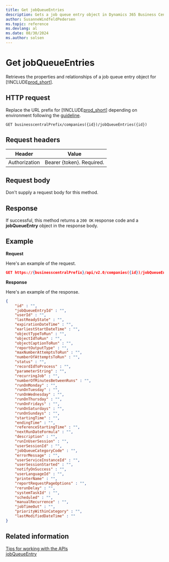 ```yaml
---
title: Get jobQueueEntries
description: Gets a job queue entry object in Dynamics 365 Business Central.
author: SusanneWindfeldPedersen
ms.topic: reference
ms.devlang: al
ms.date: 08/30/2024
ms.author: solsen
---
```


<!-- NOTE: This article is an auto-generated stub from the metadata file. -->
<!-- The sections marked with an EDIT_IS_REQUIRED require manual editing. -->
# Get jobQueueEntries

Retrieves the properties and relationships of a job queue entry object for [!INCLUDE[prod_short](../../../includes/prod_short.md)].

## HTTP request

Replace the URL prefix for [!INCLUDE[prod_short](../../../includes/prod_short.md)] depending on environment following the [guideline](../../v2.0/endpoints-apis-for-dynamics.md).
<!-- START>EDIT_IS_REQUIRED. There URL for accessing the endpoint might be different -->
```
GET businesscentralPrefix/companies({id})/jobQueueEntries({id})
```
<!-- END>EDIT_IS_REQUIRED -->
## Request headers

|Header|Value|
|------|-----|
|Authorization  |Bearer {token}. Required. |

## Request body

Don't supply a request body for this method.

## Response

If successful, this method returns a ```200 OK``` response code and a **jobQueueEntry** object in the response body.

## Example

**Request**

Here's an example of the request.
<!-- START>EDIT_IS_REQUIRED. There URL for accessing the endpoint might be different -->
```json
GET https://{businesscentralPrefix}/api/v2.0/companies({id})/jobQueueEntries({id})
```
<!-- END>EDIT_IS_REQUIRED -->
**Response**

Here's an example of the response.

<!-- START>EDIT_IS_REQUIRED. Fill in values for properties -->
```json
{
    "id" : "",
    "jobQueueEntryId" : "",
    "userId" : "",
    "lastReadyState" : "",
    "expirationDateTime" : "",
    "earliestStartDateTime" : "",
    "objectTypeToRun" : "",
    "objectIdToRun" : "",
    "objectCaptionToRun" : "",
    "reportOutputType" : "",
    "maxNumberAttemptsToRun" : "",
    "numberOfAttemptsToRun" : "",
    "status" : "",
    "recordIdToProcess" : "",
    "parameterString" : "",
    "recurringJob" : "",
    "numberOfMinutesBetweenRuns" : "",
    "runOnMonday" : "",
    "runOnTuesday" : "",
    "runOnWednesday" : "",
    "runOnThursday" : "",
    "runOnFridays" : "",
    "runOnSaturdays" : "",
    "runOnSundays" : "",
    "startingTime" : "",
    "endingTime" : "",
    "referenceStartingTime" : "",
    "nextRunDateFormula" : "",
    "description" : "",
    "runInUserSession" : "",
    "userSessionId" : "",
    "jobQueueCategoryCode" : "",
    "errorMessage" : "",
    "userServiceInstanceId" : "",
    "userSessionStarted" : "",
    "notifyOnSuccess" : "",
    "userLanguageId" : "",
    "printerName" : "",
    "reportRequestPageOptions" : "",
    "rerunDelay" : "",
    "systemTaskId" : "",
    "scheduled" : "",
    "manualRecurrence" : "",
    "jobTimeOut" : "",
    "priorityWithinCategory" : "",
    "lastModifiedDateTime" : ""
}
```

## Related information

[Tips for working with the APIs](/dynamics365/business-central/dev-itpro/developer/devenv-connect-apps-tips)  
[jobQueueEntry](../resources/dynamics_jobQueueEntry.md)  
